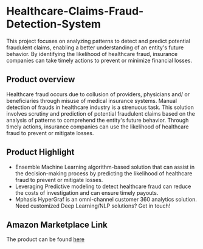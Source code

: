 # Healthcare-Claims-Fraud-Detection-System
This project focuses on analyzing patterns to detect and predict potential fraudulent claims, enabling a better understanding of an entity's future behavior. By identifying the likelihood of healthcare fraud, insurance companies can take timely actions to prevent or minimize financial losses.

## Product overview

Healthcare fraud occurs due to collusion of providers, physicians and/ or beneficiaries through misuse of medical insurance systems. Manual detection of frauds in healthcare industry is a strenuous task. This solution involves scrutiny and prediction of potential fraudulent claims based on the analysis of patterns to comprehend the entity's future behavior. Through timely actions, insurance companies can use the likelihood of healthcare fraud to prevent or mitigate losses.

## Product Highlight 

* Ensemble Machine Learning algorithm-based solution that can assist in the decision-making process by predicting the likelihood of healthcare fraud to prevent or mitigate losses.
* Leveraging Predictive modeling to detect healthcare fraud can reduce the costs of investigation and can ensure timely payouts.
* Mphasis HyperGraf is an omni-channel customer 360 analytics solution. Need customized Deep Learning/NLP solutions? Get in touch!

## Amazon Marketplace Link
The product can be found [here](https://aws.amazon.com/marketplace/pp/prodview-psc7x6j4v6mgq)
